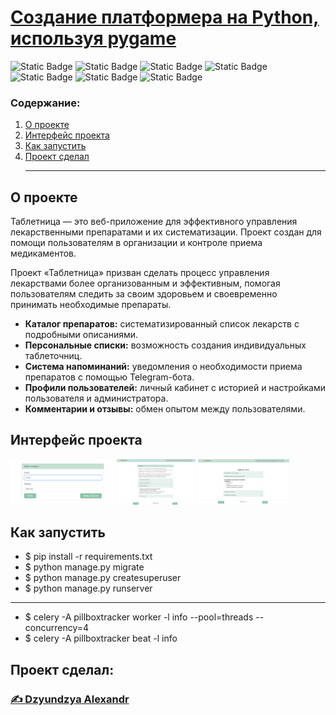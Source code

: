 # [Создание платформера на Python, используя pygame](https://github.com/dzyundzya/platformer_pygame)

![Static Badge](https://img.shields.io/badge/author-Dzyundzya%20Alexandr-red
)
![Static Badge](https://img.shields.io/badge/celery-5.5.3-green
)
![Static Badge](https://img.shields.io/badge/python-3.9.13-blue
)
![Static Badge](https://img.shields.io/badge/django-3.2.16-black
)
![Static Badge](https://img.shields.io/badge/bootstrap-5-blue
)
![Static Badge](https://img.shields.io/badge/pytest-7.1.3-gray
)
![Static Badge](https://img.shields.io/badge/sqlite-orange
)


### Содержание:

1. [О проекте](#о-проекте)
2. [Интерфейс проекта](#интерфейс-проекта)
3. [Как запустить](#как-запустить)
4. [Проект сделал](#проект-сделал)
<br><hr>

## О проекте

Таблетница — это веб-приложение для эффективного управления лекарственными препаратами и их систематизации. Проект создан для помощи пользователям в организации и контроле приема медикаментов.

Проект «Таблетница» призван сделать процесс управления лекарствами более организованным и эффективным, помогая пользователям следить за своим здоровьем и своевременно принимать необходимые препараты.

* __Каталог препаратов:__ систематизированный список лекарств с подробными описаниями.<br>
* __Персональные списки:__ возможность создания индивидуальных таблеточниц.<br>
* __Система напоминаний:__ уведомления о необходимости приема препаратов с помощью Telegram-бота.<br>
* __Профили пользователей:__ личный кабинет с историей и настройками пользователя и администратора.<br>
* __Комментарии и отзывы:__ обмен опытом между пользователями.<br>

## Интерфейс проекта

<p float="left">
  <img src="README_images/login.png" width="33%" />
  <img src="README_images/about.png" width="25%" />
  <img src="README_images/rules.png" width="29%" />
</p>

## Как запустить
- $ pip install -r requirements.txt
- $ python manage.py migrate
- $ python manage.py createsuperuser
- $ python manage.py runserver
---
- $ celery -A pillboxtracker worker -l info --pool=threads --concurrency=4
- $ celery -A pillboxtracker beat -l info



## Проект сделал:
### [✍️ Dzyundzya Alexandr](https://github.com/dzyundzya)